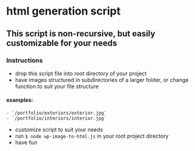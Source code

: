 # html generation script

## This script is non-recursive, but easily customizable for your needs

### Instructions

- drop this script file into root directory of your project
- have images structured in subdirectories of a larger folder, or change function to suit your file structure
#### examples:
    - `/portfolio/exteriors/exterior.jpg`
    - `/portfolio/interiors/interior.jpg`
- customize script to suit your needs
- run `$ node wp-image-to-html.js` in your root project directory
- have fun
